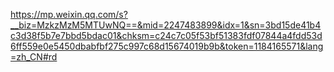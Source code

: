
https://mp.weixin.qq.com/s?__biz=MzkzMzM5MTUwNQ==&mid=2247483899&idx=1&sn=3bd15de41b4c3d38f5b7e7bbd5bdac01&chksm=c24c7c05f53bf51383fdf07844a4fdd53d6ff559e0e5450dbabfbf275c997c68d15674019b9b&token=1184165571&lang=zh_CN#rd


